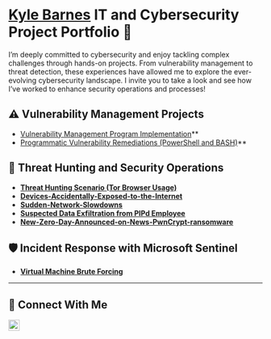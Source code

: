 # <a href="https://www.linkedin.com/in/kylenbarnes/">Kyle Barnes</a> IT and Cybersecurity Project Portfolio 🔐

I’m deeply committed to cybersecurity and enjoy tackling complex challenges through hands-on projects. From vulnerability management to threat detection, these experiences have allowed me to explore the ever-evolving cybersecurity landscape. I invite you to take a look and see how I’ve worked to enhance security operations and processes!


## ⚠️ Vulnerability Management Projects

- [Vulnerability Management Program Implementation](https://github.com/joshcybertest/vulnerability-management-program)**
- [Programmatic Vulnerability Remediations (PowerShell and BASH)](https://github.com/joshcybertest/programmatic-vulnerability-remediations)**

## 🚨 Threat Hunting and Security Operations

- **[Threat Hunting Scenario (Tor Browser Usage)](https://github.com/TechwithKyle/threat-hunting-scenario-tor)**
- **[Devices-Accidentally-Exposed-to-the-Internet](https://github.com/TechwithKyle/Devices-Accidentally-Exposed-to-the-Internet/tree/main)**
- **[Sudden-Network-Slowdowns](https://github.com/TechwithKyle/Sudden-Network-Slowdowns)**
- **[Suspected Data Exfiltration from PIPd Employee](https://github.com/TechwithKyle/Suspected-Data-Exfiltration-from-PIPd-Employee/tree/main)**
- **[New-Zero-Day-Announced-on-News-PwnCrypt-ransomware](https://github.com/TechwithKyle/New-Zero-Day-Announced-on-News-PwnCrypt-ransomware-/tree/main)**

## 🛡 Incident Response with Microsoft Sentinel 

- **[Virtual Machine Brute Forcing](https://github.com/TechwithKyle/Virtual-Machine-Brute-Forcing/tree/main)**

<hr/>

## 🤳 Connect With Me

[<img align="left" alt="kylenbarnes | LinkedIn" width="22px" src="https://cdn.jsdelivr.net/npm/simple-icons@v3/icons/linkedin.svg" />][linkedin]

[linkedin]: https://linkedin.com/in/kylenbarnes

<!--
<img width="35" alt="image" src="https://github.com/user-attachments/assets/2f41c7cd-5ea8-4475-b451-a37161b6c3fb"> 
<img width="35" alt="image" src="https://github.com/user-attachments/assets/77649969-9910-4994-8b96-74a116cfb2a8">
-->

